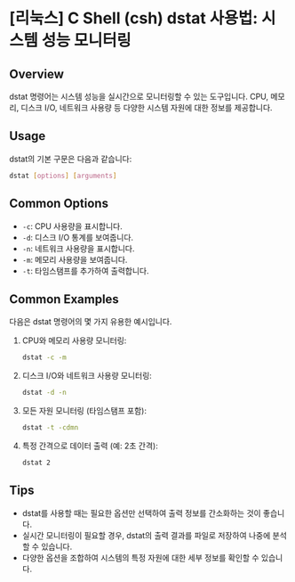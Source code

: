 # [리눅스] C Shell (csh) dstat 사용법: 시스템 성능 모니터링

## Overview
dstat 명령어는 시스템 성능을 실시간으로 모니터링할 수 있는 도구입니다. CPU, 메모리, 디스크 I/O, 네트워크 사용량 등 다양한 시스템 자원에 대한 정보를 제공합니다.

## Usage
dstat의 기본 구문은 다음과 같습니다:

```bash
dstat [options] [arguments]
```

## Common Options
- `-c`: CPU 사용량을 표시합니다.
- `-d`: 디스크 I/O 통계를 보여줍니다.
- `-n`: 네트워크 사용량을 표시합니다.
- `-m`: 메모리 사용량을 보여줍니다.
- `-t`: 타임스탬프를 추가하여 출력합니다.

## Common Examples
다음은 dstat 명령어의 몇 가지 유용한 예시입니다.

1. CPU와 메모리 사용량 모니터링:
   ```bash
   dstat -c -m
   ```

2. 디스크 I/O와 네트워크 사용량 모니터링:
   ```bash
   dstat -d -n
   ```

3. 모든 자원 모니터링 (타임스탬프 포함):
   ```bash
   dstat -t -cdmn
   ```

4. 특정 간격으로 데이터 출력 (예: 2초 간격):
   ```bash
   dstat 2
   ```

## Tips
- dstat를 사용할 때는 필요한 옵션만 선택하여 출력 정보를 간소화하는 것이 좋습니다.
- 실시간 모니터링이 필요할 경우, dstat의 출력 결과를 파일로 저장하여 나중에 분석할 수 있습니다.
- 다양한 옵션을 조합하여 시스템의 특정 자원에 대한 세부 정보를 확인할 수 있습니다.